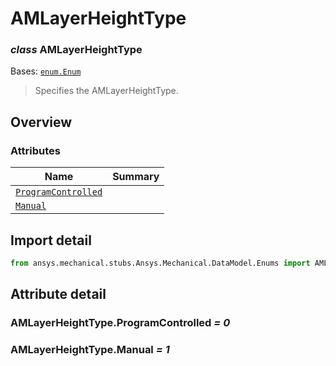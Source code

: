 <a id="amlayerheighttype"></a>

# AMLayerHeightType

<a id="AMLayerHeightType"></a>

### *class* AMLayerHeightType

Bases: [`enum.Enum`](https://docs.python.org/3/library/enum.html#enum.Enum)

> Specifies the AMLayerHeightType.

> <!-- !! processed by numpydoc !! -->

<a id="overview"></a>

## Overview

### Attributes

| Name | Summary |
|---------------------------------------------------------------|----|
| [`ProgramControlled`](#AMLayerHeightType.ProgramControlled)   |    |
| [`Manual`](#AMLayerHeightType.Manual)                         |    |

<a id="import-detail"></a>

## Import detail

```python
from ansys.mechanical.stubs.Ansys.Mechanical.DataModel.Enums import AMLayerHeightType
```

<a id="attribute-detail"></a>

## Attribute detail

<a id="AMLayerHeightType.ProgramControlled"></a>

### AMLayerHeightType.ProgramControlled *= 0*

<a id="AMLayerHeightType.Manual"></a>

### AMLayerHeightType.Manual *= 1*
